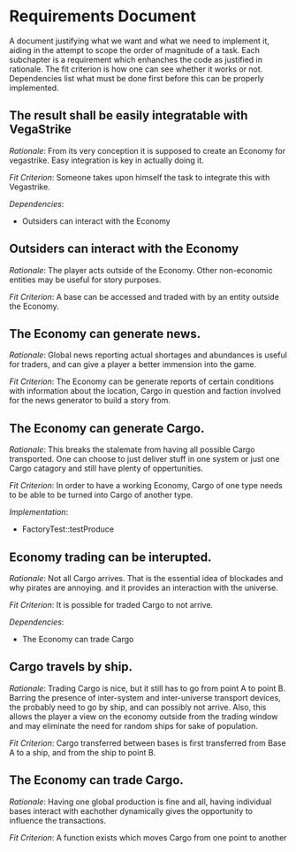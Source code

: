 Requirements Document
=====================

A document justifying what we want and what we need to implement it,
aiding in the attempt to scope the order of magnitude of a task. Each
subchapter is a requirement which enhanches the code as justified in
rationale. The fit criterion is how one can see whether it works or not.
Dependencies list what must be done first before this can be properly
implemented.

The result shall be easily integratable with VegaStrike
-------------------------------------------------------
*Rationale*:
From its very conception it is supposed to create an Economy for
vegastrike. Easy integration is key in actually doing it.

*Fit Criterion*:
Someone takes upon himself the task to integrate this with Vegastrike.

*Dependencies*:
* Outsiders can interact with the Economy


Outsiders can interact with the Economy
---------------------------------------
*Rationale*:
The player acts outside of the Economy. Other non-economic entities may
be useful for story purposes.

*Fit Criterion*:
A base can be accessed and traded with by an entity outside the Economy.

The Economy can generate news.
------------------------------
*Rationale*:
Global news reporting actual shortages and abundances is useful for
traders, and can give a player a better immension into the game.

*Fit Criterion*:
The Economy can be generate reports of certain conditions with
information about the location, Cargo in question and faction involved
for the news generator to build a story from.

The Economy can generate Cargo.
-------------------------------
*Rationale*:
This breaks the stalemate from having all possible Cargo transported.
One can choose to just deliver stuff in one system or just one Cargo
catagory and still have plenty of oppertunities.

*Fit Criterion*:
In order to have a working Economy, Cargo of one type needs to be able
to be turned into Cargo of another type.

*Implementation*:
* FactoryTest::testProduce

Economy trading can be interupted.
----------------------------------
*Rationale*:
Not all Cargo arrives. That is the essential idea of blockades and why
pirates are annoying. and it provides an interaction with the universe.

*Fit Criterion*:
It is possible for traded Cargo to not arrive.

*Dependencies*:
* The Economy can trade Cargo

Cargo travels by ship.
----------------------
*Rationale*:
Trading Cargo is nice, but it still has to go from point A to point B.
Barring the presence of inter-system and inter-universe transport
devices, the probably need to go by ship, and can possibly not arrive.
Also, this allows the player a view on the economy outside from the
trading window and may eliminate the need for random ships for sake of
population.

*Fit Criterion*:
Cargo transferred between bases is first transferred from Base A to a
ship, and from the ship to point B.

The Economy can trade Cargo.
----------------------------
*Rationale*:
Having one global production is fine and all, having individual bases
interact with eachother dynamically gives the opportunity to influence
the transactions.

*Fit Criterion*:
A function exists which moves Cargo from one point to another
